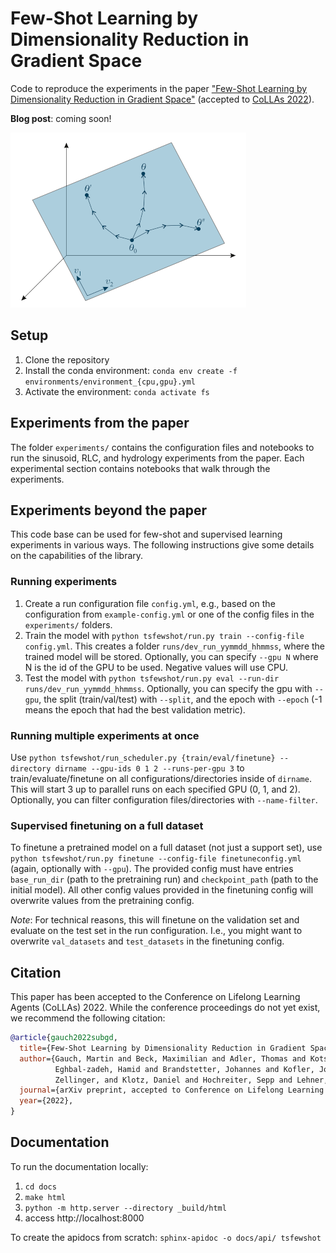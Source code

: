 # Few-Shot Learning by Dimensionality Reduction in Gradient Space

Code to reproduce the experiments in the paper ["Few-Shot Learning by Dimensionality Reduction in Gradient Space"](#) (accepted to [CoLLAs 2022](http://lifelong-ml.cc/)).

**Blog post**: coming soon!

![SubGD illustration](subgd.png)


## Setup

1. Clone the repository
2. Install the conda environment: `conda env create -f environments/environment_{cpu,gpu}.yml`
3. Activate the environment: `conda activate fs`

## Experiments from the paper

The folder `experiments/` contains the configuration files and notebooks to run the sinusoid, RLC, and hydrology experiments from the paper.
Each experimental section contains notebooks that walk through the experiments.

## Experiments beyond the paper

This code base can be used for few-shot and supervised learning experiments in various ways. The following instructions give some details on the capabilities of the library.

### Running experiments

1. Create a run configuration file `config.yml`, e.g., based on the configuration from `example-config.yml` or one of the config files in the `experiments/` folders.
2. Train the model with `python tsfewshot/run.py train --config-file config.yml`. This creates a folder `runs/dev_run_yymmdd_hhmmss`, where the trained model will be stored.
   Optionally, you can specify `--gpu N` where N is the id of the GPU to be used. Negative values will use CPU.
3. Test the model with `python tsfewshot/run.py eval --run-dir runs/dev_run_yymmdd_hhmmss`.
   Optionally, you can specify the gpu with `--gpu`, the split (train/val/test) with `--split`, and the epoch with `--epoch` (-1 means the epoch that had the best validation metric).

### Running multiple experiments at once
Use `python tsfewshot/run_scheduler.py {train/eval/finetune} --directory dirname --gpu-ids 0 1 2 --runs-per-gpu 3` to train/evaluate/finetune on all configurations/directories inside of `dirname`. This will start 3 up to parallel runs on each specified GPU (0, 1, and 2).
Optionally, you can filter configuration files/directories with `--name-filter`.

### Supervised finetuning on a full dataset
To finetune a pretrained model on a full dataset (not just a support set), use `python tsfewshot/run.py finetune --config-file finetuneconfig.yml` (again, optionally with `--gpu`).
The provided config must have entries `base_run_dir` (path to the pretraining run) and `checkpoint_path` (path to the initial model).
All other config values provided in the finetuning config will overwrite values from the pretraining config.

_Note_: For technical reasons, this will finetune on the validation set and evaluate on the test set in the run configuration. I.e., you might want to overwrite `val_datasets` and `test_datasets` in the finetuning config.

## Citation

This paper has been accepted to the Conference on Lifelong Learning Agents (CoLLAs) 2022. While the conference proceedings do not yet exist, we recommend the following citation:

```bib
@article{gauch2022subgd,
  title={Few-Shot Learning by Dimensionality Reduction in Gradient Space},
  author={Gauch, Martin and Beck, Maximilian and Adler, Thomas and Kotsur, Dmytro and Fiel, Stefan and 
          Eghbal-zadeh, Hamid and Brandstetter, Johannes and Kofler, Johannes and Holzleitner, Markus and 
          Zellinger, and Klotz, Daniel and Hochreiter, Sepp and Lehner, Sebastian},
  journal={arXiv preprint, accepted to Conference on Lifelong Learning Agents 2022}
  year={2022},
}
```

## Documentation
To run the documentation locally:

1. `cd docs`
2. `make html`
3. `python -m http.server --directory _build/html`
4. access http://localhost:8000

To create the apidocs from scratch: `sphinx-apidoc -o docs/api/ tsfewshot`
